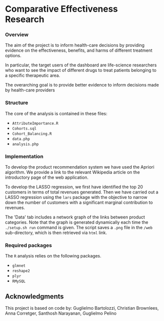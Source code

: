 # Comparative Effectiveness Research

### Overview

The aim of the project is to inform health-care decisions by providing evidence on the effectiveness, benefits, and
harms of different treatment options.

In particular, the target users of the dashboard are life-science researchers who want to see the impact of different
drugs to treat patients belonging to a specific therapeutic area. 

The overarching goal is to provide better evidence to inform decisions made by health-care providers

### Structure

The core of the analysis is contained in these files:

- `AttributeImportance.R`
- `Cohorts.sql`
- `Cohort_Balancing.R`
- `data.php`
- `analysis.php`


### Implementation

To develop the product recommendation system we have used the Apriori algorithm. We provide a link to the relevant Wikipedia article on the introductory page of the web application.

To develop the LASSO regression, we first have identified the top 20 customers in terms of total revenues generated. Then we have carried out a LASSO regression using the `lars` package with the objective to narrow down the number of customers with a significant marginal contribution to revenues. 

The 'Data' tab includes a network graph of the links between product categories. Note that the graph is generated dynamically each time the `./setup.sh run` command is given. The script saves a `.png` file in the `/web` sub-directory, which is then retrieved via `html` link.

### Required packages

The `R` analysis relies on the following packages. 

- `glmnet`
- `reshape2`
- `plyr`
- `RMySQL`

## Acknowledgments

This project is based on code by: Guglielmo Bartolozzi, Christian Brownlees, Anna Corretger, Santhosh Narayanan, Guglielmo Pelino
